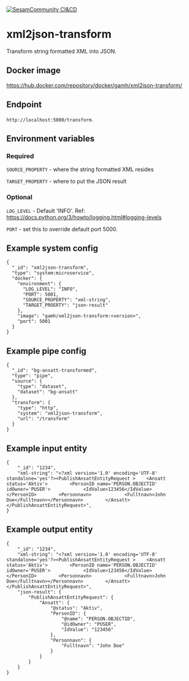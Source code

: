 [![SesamCommunity CI&CD](https://github.com/sesam-community/xml2json-transform/actions/workflows/sesam-community-ci-cd.yml/badge.svg)](https://github.com/sesam-community/xml2json-transform/actions/workflows/sesam-community-ci-cd.yml)

# xml2json-transform

Transform string formatted XML into JSON.

## Docker image

https://hub.docker.com/repository/docker/gamh/xml2json-transform/

## Endpoint

`http://localhost:5000/transform`.

## Environment variables

### Required

`SOURCE_PROPERTY` - where the string formatted XML resides

`TARGET_PROPERTY` - where to put the JSON result

### Optional

`LOG_LEVEL` - Default 'INFO'. Ref: https://docs.python.org/3/howto/logging.html#logging-levels

`PORT` - set this to override default port 5000.

## Example system config

```
{
  "_id": "xml2json-transform",
  "type": "system:microservice",
  "docker": {
    "environment": {
      "LOG_LEVEL": "INFO",
      "PORT": 5001,
      "SOURCE_PROPERTY": "xml-string",
      "TARGET_PROERTY": "json-result"
    },
    "image": "gamh/xml2json-transform:<version>",
    "port": 5001
  }
}
```

## Example pipe config

```
{
  "_id": "bg-ansatt-transformed",
  "type": "pipe",
  "source": {
    "type": "dataset",
    "dataset": "bg-ansatt"
  },
  "transform": {
    "type": "http",
    "system": "xml2json-transform",
    "url": "/transform"
  }
}
```

## Example input entity

```
{
    "_id": "1234",
    "xml-string": "<?xml version='1.0' encoding='UTF-8' standalone='yes'?><PublishAnsattEntityRequest >    <Ansatt status='Aktiv'>        <PersonID name='PERSON.OBJECTID' idOwner='PUSER'>            <IdValue>123456</IdValue>        </PersonID>        <Personnavn>            <Fulltnavn>John Doe</Fulltnavn></Personnavn>        </Ansatt></PublishAnsattEntityRequest>",
}
```

## Example output entity

```
{
    "_id": "1234",
    "xml-string": "<?xml version='1.0' encoding='UTF-8' standalone='yes'?><PublishAnsattEntityRequest >    <Ansatt status='Aktiv'>        <PersonID name='PERSON.OBJECTID' idOwner='PUSER'>            <IdValue>123456</IdValue>        </PersonID>        <Personnavn>            <Fulltnavn>John Doe</Fulltnavn></Personnavn>        </Ansatt></PublishAnsattEntityRequest>",
    "json-result": {
        "PublishAnsattEntityRequest": {
            "Ansatt": {
                "@status": "Aktiv",
                "PersonID": {
                    "@name": "PERSON.OBJECTID",
                    "@idOwner": "PUSER",
                    "IdValue": "123456"
                },
                "Personnavn": {
                    "Fulltnavn": "John Doe"
                }
            }
        }
    }
}
```

